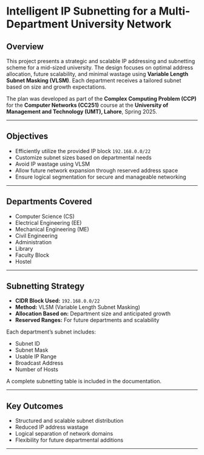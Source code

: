 # Intelligent IP Subnetting for a Multi-Department University Network

## Overview

This project presents a strategic and scalable IP addressing and subnetting scheme for a mid-sized university. The design focuses on optimal address allocation, future scalability, and minimal wastage using **Variable Length Subnet Masking (VLSM)**. Each department receives a tailored subnet based on size and growth expectations.

The plan was developed as part of the **Complex Computing Problem (CCP)** for the **Computer Networks (CC251)** course at the **University of Management and Technology (UMT), Lahore**, Spring 2025.

---

## Objectives

- Efficiently utilize the provided IP block `192.168.0.0/22`
- Customize subnet sizes based on departmental needs
- Avoid IP wastage using VLSM
- Allow future network expansion through reserved address space
- Ensure logical segmentation for secure and manageable networking

---

## Departments Covered

- Computer Science (CS)
- Electrical Engineering (EE)
- Mechanical Engineering (ME)
- Civil Engineering
- Administration
- Library
- Faculty Block
- Hostel

---

## Subnetting Strategy

- **CIDR Block Used:** `192.168.0.0/22`
- **Method:** VLSM (Variable Length Subnet Masking)
- **Allocation Based on:** Department size and anticipated growth
- **Reserved Ranges:** For future departments and scalability

Each department’s subnet includes:
- Subnet ID
- Subnet Mask
- Usable IP Range
- Broadcast Address
- Number of Hosts

A complete subnetting table is included in the documentation.

---

## Key Outcomes

- Structured and scalable subnet distribution
- Reduced IP address wastage
- Logical separation of network domains
- Flexibility for future departmental additions

---
